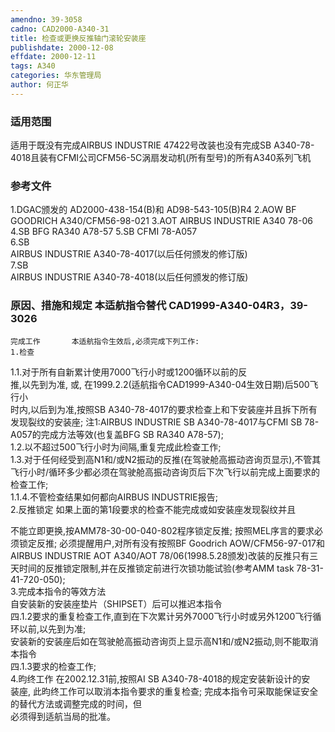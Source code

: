 ```yaml
---
amendno: 39-3058  
cadno: CAD2000-A340-31  
title: 检查或更换反推轴门滚轮安装座  
publishdate: 2000-12-08  
effdate: 2000-12-11  
tags: A340  
categories: 华东管理局  
author: 何正华  
---
```

  
### 适用范围  
适用于既没有完成AIRBUS INDUSTRIE 47422号改装也没有完成SB A340-78-4018且装有CFMI公司CFM56-5C涡扇发动机(所有型号)的所有A340系列飞机  
  
<!--more-->  
### 参考文件  
1.DGAC颁发的 AD2000-438-154(B)和 AD98-543-105(B)R4     2.AOW BF GOODRICH A340/CFM56-98-021     3.AOT AIRBUS INDUSTRIE A340 78-06     4.SB BFG RA340 A78-57     5.SB CFMI 78-A057  
6.SB  
AIRBUS INDUSTRIE A340-78-4017(以后任何颁发的修订版)  
7.SB  
AIRBUS INDUSTRIE A340-78-4018(以后任何颁发的修订版)  
  
### 原因、措施和规定 本适航指令替代 CAD1999-A340-04R3，39-3026  
    完成工作       本适航指令生效后,必须完成下列工作:  
    1.检查  
  
1.1.对于所有自新累计使用7000飞行小时或1200循环以前的反  
推,以先到为准,       或,       在1999.2.2(适航指令CAD1999-A340-04生效日期)后500飞行小  
时内,以后到为准,按照SB A340-78-4017的要求检查上和下安装座并且拆下所有发现裂纹的安装座;     注1:AIRBUS INDUSTRIE SB A340-78-4017与CFMI SB 78-A057的完成方法等效(也复盖BFG SB RA340 A78-57);  
1.2.以不超过500飞行小时为间隔,重复完成此检查工作;  
    1.3.对于任何经受到高N1和/或N2振动的反推(在驾驶舱高振动咨询页显示),不管其飞行小时/循环多少都必须在驾驶舱高振动咨询页后下次飞行以前完成上面要求的检查工作;  
    1.1.4.不管检查结果如何都向AIRBUS INDUSTRIE报告;  
    2.反推锁定     如果上面的第1段要求的检查不能完成或如安装座发现裂纹并且  
  
不能立即更换,按AMM78-30-00-040-802程序锁定反推;     按照MEL序言的要求必须锁定反推;     必须提醒用户,对所有没有按照BF Goodrich AOW/CFM56-97-017和  
AIRBUS INDUSTRIE AOT A340/AOT 78/06(1998.5.28颁发)改装的反推只有三天时间的反推锁定限制,并在反推锁定前进行次锁功能试验(参考AMM task 78-31-41-720-050);  
    3.完成本指令的等效方法  
    自安装新的安装座垫片（SHIPSET）后可以推迟本指令  
四.1.2要求的重复检查工作,直到在下次累计另外7000飞行小时或另外1200飞行循环以前,以先到为准;  
    安装新的安装座后如在驾驶舱高振动咨询页上显示高N1和/或N2振动,则不能取消本指令  
四.1.3要求的检查工作;  
    4.昀终工作     在2002.12.31前,按照AI SB A340-78-4018的规定安装新设计的安  
装座,     此昀终工作可以取消本指令要求的重复检查;     完成本指令可采取能保证安全的替代方法或调整完成的时间，但  
必须得到适航当局的批准。  
